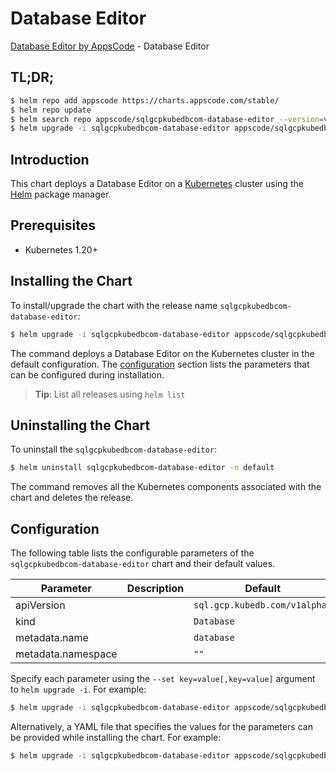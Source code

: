 # Database Editor

[Database Editor by AppsCode](https://appscode.com) - Database Editor

## TL;DR;

```bash
$ helm repo add appscode https://charts.appscode.com/stable/
$ helm repo update
$ helm search repo appscode/sqlgcpkubedbcom-database-editor --version=v0.17.0
$ helm upgrade -i sqlgcpkubedbcom-database-editor appscode/sqlgcpkubedbcom-database-editor -n default --create-namespace --version=v0.17.0
```

## Introduction

This chart deploys a Database Editor on a [Kubernetes](http://kubernetes.io) cluster using the [Helm](https://helm.sh) package manager.

## Prerequisites

- Kubernetes 1.20+

## Installing the Chart

To install/upgrade the chart with the release name `sqlgcpkubedbcom-database-editor`:

```bash
$ helm upgrade -i sqlgcpkubedbcom-database-editor appscode/sqlgcpkubedbcom-database-editor -n default --create-namespace --version=v0.17.0
```

The command deploys a Database Editor on the Kubernetes cluster in the default configuration. The [configuration](#configuration) section lists the parameters that can be configured during installation.

> **Tip**: List all releases using `helm list`

## Uninstalling the Chart

To uninstall the `sqlgcpkubedbcom-database-editor`:

```bash
$ helm uninstall sqlgcpkubedbcom-database-editor -n default
```

The command removes all the Kubernetes components associated with the chart and deletes the release.

## Configuration

The following table lists the configurable parameters of the `sqlgcpkubedbcom-database-editor` chart and their default values.

|     Parameter      | Description |                 Default                  |
|--------------------|-------------|------------------------------------------|
| apiVersion         |             | <code>sql.gcp.kubedb.com/v1alpha1</code> |
| kind               |             | <code>Database</code>                    |
| metadata.name      |             | <code>database</code>                    |
| metadata.namespace |             | <code>""</code>                          |


Specify each parameter using the `--set key=value[,key=value]` argument to `helm upgrade -i`. For example:

```bash
$ helm upgrade -i sqlgcpkubedbcom-database-editor appscode/sqlgcpkubedbcom-database-editor -n default --create-namespace --version=v0.17.0 --set apiVersion=sql.gcp.kubedb.com/v1alpha1
```

Alternatively, a YAML file that specifies the values for the parameters can be provided while
installing the chart. For example:

```bash
$ helm upgrade -i sqlgcpkubedbcom-database-editor appscode/sqlgcpkubedbcom-database-editor -n default --create-namespace --version=v0.17.0 --values values.yaml
```
